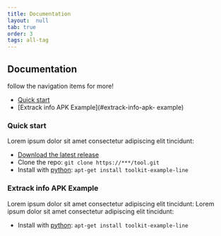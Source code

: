 ```yaml
---
title: Documentation
layout:  null
tab: true
order: 3
tags: all-tag
---
```


## Documentation

follow the navigation items for more!

- [Quick start](#quick-start)
- [Extrack info APK Example](#extrack-info-apk- example)


### Quick start
Lorem ipsum dolor sit amet consectetur adipiscing elit tincidunt:

- [Download the latest release](https://github.com/OWASP/www-project-android-security-inspector-toolkit/tags)
- Clone the repo: `git clone https://***/tool.git`
- Install with [python](https://www.***.com/): `apt-get install toolkit-example-line`

### Extrack info APK Example
Lorem ipsum dolor sit amet consectetur adipiscing elit tincidunt:
Lorem ipsum dolor sit amet consectetur adipiscing elit tincidunt:

- Install with [python](https://www.***.com/): `apt-get install toolkit-example-line`
